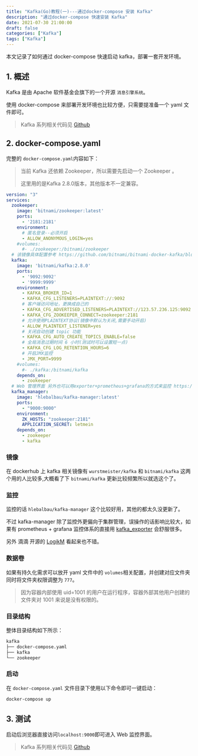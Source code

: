 ```yaml
---
title: "Kafka(Go)教程(一)---通过docker-compose 安装 Kafka"
description: "通过docker-compose 快速安装 Kafka"
date: 2021-07-30 21:00:00
draft: false
categories: ["Kafka"]
tags: ["Kafka"]
---
```


本文记录了如何通过 docker-compose 快速启动 kafka，部署一套开发环境。

<!--more-->

## 1. 概述

Kafka 是由 Apache 软件基金会旗下的一个开源 `消息引擎系统`。

使用 docker-compose 来部署开发环境也比较方便，只需要提准备一个 yaml 文件即可。

> Kafka 系列相关代码见 [Github][Github]



## 2. docker-compose.yaml

完整的 `docker-compose.yaml`内容如下：

> 当前 Kafka 还依赖 Zookeeper，所以需要先启动一个 Zookeeper 。
>
> 这里用的是Kafka 2.8.0版本，其他版本不一定兼容。

```yaml
version: "3"
services:
  zookeeper:
    image: 'bitnami/zookeeper:latest'
    ports:
      - '2181:2181'
    environment:
      # 匿名登录--必须开启
      - ALLOW_ANONYMOUS_LOGIN=yes
    #volumes:
      #- ./zookeeper:/bitnami/zookeeper
  # 该镜像具体配置参考 https://github.com/bitnami/bitnami-docker-kafka/blob/master/README.md
  kafka:
    image: 'bitnami/kafka:2.8.0'
    ports:
      - '9092:9092'
      - '9999:9999'
    environment:
      - KAFKA_BROKER_ID=1
      - KAFKA_CFG_LISTENERS=PLAINTEXT://:9092
      # 客户端访问地址，更换成自己的
      - KAFKA_CFG_ADVERTISED_LISTENERS=PLAINTEXT://123.57.236.125:9092
      - KAFKA_CFG_ZOOKEEPER_CONNECT=zookeeper:2181
      # 允许使用PLAINTEXT协议(镜像中默认为关闭,需要手动开启)
      - ALLOW_PLAINTEXT_LISTENER=yes
      # 关闭自动创建 topic 功能
      - KAFKA_CFG_AUTO_CREATE_TOPICS_ENABLE=false
      # 全局消息过期时间 6 小时(测试时可以设置短一点)
      - KAFKA_CFG_LOG_RETENTION_HOURS=6
      # 开启JMX监控
      - JMX_PORT=9999
    #volumes:
      #- ./kafka:/bitnami/kafka
    depends_on:
      - zookeeper
  # Web 管理界面 另外也可以用exporter+prometheus+grafana的方式来监控 https://github.com/danielqsj/kafka_exporter
  kafka_manager:
    image: 'hlebalbau/kafka-manager:latest'
    ports:
      - "9000:9000"
    environment:
      ZK_HOSTS: "zookeeper:2181"
      APPLICATION_SECRET: letmein
    depends_on:
      - zookeeper
      - kafka
```



### 镜像

在 dockerhub 上 kafka 相关镜像有 `wurstmeister/kafka` 和 `bitnami/kafka` 这两个用的人比较多,大概看了下 `bitnami/kafka` 更新比较频繁所以就选这个了。

### 监控

监控的话 `hlebalbau/kafka-manager` 这个比较好用，其他的都太久没更新了。

不过 kafka-manager 除了监控外更偏向于集群管理，误操作的话影响比较大，如果有 prometheus + grafana 监控体系的直接用 [kafka_exporter](https://github.com/danielqsj/kafka_exporter) 会舒服很多。

另外 滴滴 开源的 [LogikM](https://github.com/didi/LogiKM) 看起来也不错。



### 数据卷

如果有持久化需求可以放开 yaml 文件中的 `volumes`相关配置，并创建对应文件夹同时将文件夹权限调整为 `777`。

> 因为容器内部使用 uid=1001 的用户在运行程序，容器外部其他用户创建的文件夹对 1001 来说是没有权限的。



### 目录结构

整体目录结构如下所示：

```sh
kafka
├── docker-compose.yaml
├── kafka
└── zookeeper
```



### 启动

在 `docker-compose.yaml` 文件目录下使用以下命令即可一键启动：

```sh
docker-compose up
```



## 3. 测试

启动后浏览器直接访问`localhost:9000`即可进入 Web 监控界面。



> Kafka 系列相关代码见 [Github][Github]



[github]:https://github.com/lixd/kafka-go-example